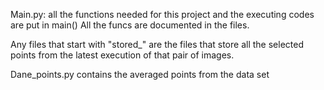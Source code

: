 Main.py: all the functions needed for this project and the executing codes are put in main()
	All the funcs are documented in the files.

Any files that start with "stored_" are the files that store all the selected points from the latest execution of that pair of images.

Dane_points.py contains the averaged points from the data set